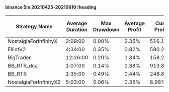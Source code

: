 #### binance 5m 20210425-20210610 !heading
| Strategy Name          | Average Duration | Max Drawdown | Average Profit | Cum Profit | Tot Profit USDT | Trade Count | Win Rate |
| ---------------------- | ---------------- | ------------ | -------------- | ---------- | --------------- | ----------- | -------- |
| NostalgiaForInfinityX  | 2:09:00          | 0.00%        | 2.35%          | 516.17%    | 175.15          | 220         | 100.00%  |
| ElliotV2               | 4:34:00          | 0.35%        | 0.82%          | 580.27%    | 174.54          | 710         | 84.93%   |
| BigTrader              | 12:26:00         | 0.20%        | 1.34%          | 158.23%    | 40.38           | 118         | 94.07%   |
| BB_RTR_dca             | 1:07:00          | 0.14%        | 1.38%          | 913.83%    | 53.72           | 661         | 72.62%   |
| BB_RTR                 | 1:35:00          | 0.49%        | 0.44%          | 248.89%    | 51.74           | 564         | 67.73%   |
| NostalgiaForInfinityX2 | 5:03:00          | 0.06%        | 0.35%          | 8.98%      | 1.55            | 26          | 73.08%   |